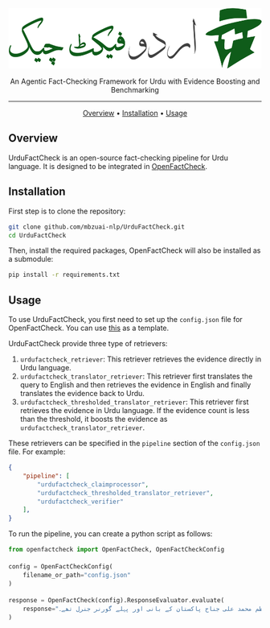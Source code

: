 <p align="center">
  <img alt="OpenFactCheck Logo" src="assets/splash.png" height="120" />
  <p align="center">An Agentic Fact-Checking Framework for Urdu
with Evidence Boosting and Benchmarking
    <br>
  </p>
</p>

---

<p align="center">
    <a href="#overview">Overview</a> •
    <a href="#installation">Installation</a> •
    <a href="#usage">Usage</a>
</p>

## Overview

UrduFactCheck is an open-source fact-checking pipeline for Urdu language. It is designed to be integrated in [OpenFactCheck](https://github.com/mbzuai-nlp/OpenFactCheck).

## Installation

First step is to clone the repository:

```bash
git clone github.com/mbzuai-nlp/UrduFactCheck.git
cd UrduFactCheck
```

Then, install the required packages, OpenFactCheck will also be installed as a submodule:

```bash
pip install -r requirements.txt
```

## Usage

To use UrduFactCheck, you first need to set up the `config.json` file for OpenFactCheck. You can use [this](src/urdufactcheck/config.json) as a template. 

UrduFactCheck provide three type of retrievers:

1. `urdufactcheck_retriever`: This retriever retrieves the evidence directly in Urdu language.
2. `urdufactcheck_translator_retriever`: This retriever first translates the query to English and then retrieves the evidence in English and finally translates the evidence back to Urdu.
3. `urdufactcheck_thresholded_translator_retriever`: This retriever first retrieves the evidence in Urdu language. If the evidence count is less than the threshold, it boosts the evidence as `urdufactcheck_translator_retriever`.

These retrievers can be specified in the `pipeline` section of the `config.json` file. For example:

```json
{
    "pipeline": [
        "urdufactcheck_claimprocessor",
        "urdufactcheck_thresholded_translator_retriever",
        "urdufactcheck_verifier"
    ],
}
```

To run the pipeline, you can create a python script as follows:

```python
from openfactcheck import OpenFactCheck, OpenFactCheckConfig

config = OpenFactCheckConfig(
    filename_or_path="config.json"
)

response = OpenFactCheck(config).ResponseEvaluator.evaluate(
    response="قائداعظم محمد علی جناح پاکستان کے بانی اور پہلے گورنر جنرل تھے۔",
)
```